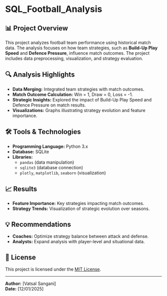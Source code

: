 # SQL_Football_Analysis

## 📊 Project Overview
This project analyzes football team performance using historical match data. The analysis focuses on how team strategies, such as **Build-Up Play Speed** and **Defence Pressure**, influence match outcomes. The project includes data preprocessing, visualization, and strategy evaluation.

## 🔍 Analysis Highlights
- **Data Merging:** Integrated team strategies with match outcomes.
- **Match Outcome Calculation:** Win = 1, Draw = 0, Loss = -1.
- **Strategic Insights:** Explored the impact of Build-Up Play Speed and Defence Pressure on match results.
- **Visualizations:** Graphs illustrating strategy evolution and feature importance.

## 🛠️ Tools & Technologies
- **Programming Language:** Python 3.x
- **Database:** SQLite
- **Libraries:**
  - `pandas` (data manipulation)
  - `sqlite3` (database connection)
  - `plotly`, `matplotlib`, `seaborn` (visualization)

## 📈 Results
- **Feature Importance:** Key strategies impacting match outcomes.
- **Strategy Trends:** Visualization of strategic evolution over seasons.

## 💡 Recommendations
- **Coaches:** Optimize strategy balance between attack and defense.
- **Analysts:** Expand analysis with player-level and situational data.

## 📄 License
This project is licensed under the [MIT License](LICENSE).

---

**Author:** [Vatsal Sangani]  
**Date:** [12/01/2025]
